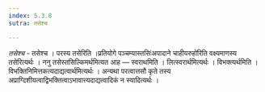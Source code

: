 ```yaml
---
index: 5.3.8
sutra: तसेश्च

---
```

_तसेश्च_ - तसेश्च । परस्य तसेरिति ।प्रतियोगे पञ्चम्यास्तसिः॑अपादाने चाहीयरुहो॑रिति वक्ष्यमाणस्य तसेरित्यर्थः । ननु तसेस्तसिल्किमर्थमित्यत आह — स्वराथमिति । लित्स्वरार्थमित्यर्थः । विभक्त्यर्थमिति । विभक्तिनिमित्तकत्यदाद्यत्वार्थमित्यर्थः । अन्यथा परत्वात्तसौ कृते तस्य अप्राग्दिशीयत्वाद्विभक्तित्वाऽभावात्त्यदाद्यत्वादिकं न स्यादित्यर्थः । 